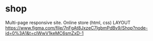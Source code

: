 # shop
Multi-page responsive site. Online store (html, css)
LAYOUT https://www.figma.com/file/7nFgAt8JxzeC7lgbmPdBv9/Shop?node-id=0%3A1&t=cIWwV1keMC6smZxD-1
